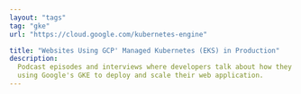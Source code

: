 ```yaml
---
layout: "tags"
tag: "gke"
url: "https://cloud.google.com/kubernetes-engine"

title: "Websites Using GCP' Managed Kubernetes (EKS) in Production"
description:
  Podcast episodes and interviews where developers talk about how they are
  using Google's GKE to deploy and scale their web application.
---
```

